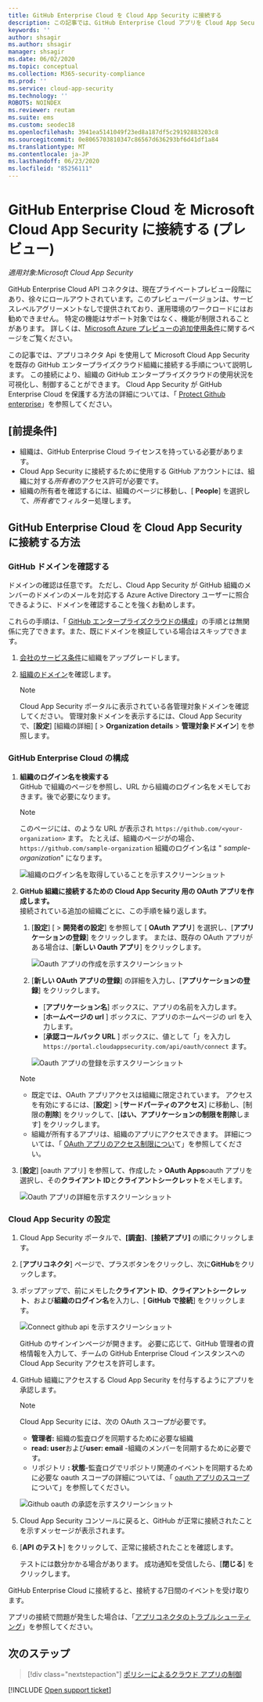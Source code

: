 ```yaml
---
title: GitHub Enterprise Cloud を Cloud App Security に接続する
description: この記事では、GitHub Enterprise Cloud アプリを Cloud App Security に接続する方法について説明します。 API コネクタを使用して、使用状況を表示したり制御したりすることができます。
keywords: ''
author: shsagir
ms.author: shsagir
manager: shsagir
ms.date: 06/02/2020
ms.topic: conceptual
ms.collection: M365-security-compliance
ms.prod: ''
ms.service: cloud-app-security
ms.technology: ''
ROBOTS: NOINDEX
ms.reviewer: reutam
ms.suite: ems
ms.custom: seodec18
ms.openlocfilehash: 3941ea5141049f23ed8a187df5c29192883203c8
ms.sourcegitcommit: 0e8065703810347c86567d636293bf6d41df1a84
ms.translationtype: MT
ms.contentlocale: ja-JP
ms.lasthandoff: 06/23/2020
ms.locfileid: "85256111"
---
```

# <a name="connect-github-enterprise-cloud-to-microsoft-cloud-app-security-preview"></a>GitHub Enterprise Cloud を Microsoft Cloud App Security に接続する (プレビュー)

*適用対象:Microsoft Cloud App Security*

GitHub Enterprise Cloud API コネクタは、現在プライベートプレビュー段階にあり、徐々にロールアウトされています。このプレビューバージョンは、サービスレベルアグリーメントなしで提供されており、運用環境のワークロードにはお勧めできません。 特定の機能はサポート対象ではなく、機能が制限されることがあります。 詳しくは、[Microsoft Azure プレビューの追加使用条件](https://azure.microsoft.com/support/legal/preview-supplemental-terms/)に関するページをご覧ください。

この記事では、アプリコネクタ Api を使用して Microsoft Cloud App Security を既存の GitHub エンタープライズクラウド組織に接続する手順について説明します。 この接続により、組織の GitHub エンタープライズクラウドの使用状況を可視化し、制御することができます。 Cloud App Security が GitHub Enterprise Cloud を保護する方法の詳細については、「 [Protect Github enterprise](protect-github.md)」を参照してください。

## <a name="prerequisites"></a>[前提条件]

- 組織は、GitHub Enterprise Cloud ライセンスを持っている必要があります。
- Cloud App Security に接続するために使用する GitHub アカウントには、組織に対する*所有者*のアクセス許可が必要です。
- 組織の所有者を確認するには、組織のページに移動し、[ **People**] を選択して、*所有者*でフィルター処理します。

## <a name="how-to-connect-github-enterprise-cloud-to-cloud-app-security"></a>GitHub Enterprise Cloud を Cloud App Security に接続する方法

### <a name="verify-your-github-domains"></a>GitHub ドメインを確認する

ドメインの確認は任意です。 ただし、Cloud App Security が GitHub 組織のメンバーのドメインのメールを対応する Azure Active Directory ユーザーに照合できるように、ドメインを確認することを強くお勧めします。

これらの手順は、「 [GitHub エンタープライズクラウドの構成](#configure-github-enterprise-cloud)」の手順とは無関係に完了できます。また、既にドメインを検証している場合はスキップできます。

1. [会社のサービス条件](https://help.github.com/en/github/setting-up-and-managing-organizations-and-teams/upgrading-to-the-corporate-terms-of-service)に組織をアップグレードします。
1. [組織のドメイン](https://help.github.com/en/github/setting-up-and-managing-organizations-and-teams/verifying-your-organizations-domain)を確認します。

    > [!NOTE]
    > Cloud App Security ポータルに表示されている各管理対象ドメインを確認してください。 管理対象ドメインを表示するには、Cloud App Security で、[**設定**] [組織の詳細] [  >  **Organization details**  >  **管理対象ドメイン**] を参照します。

### <a name="configure-github-enterprise-cloud"></a>GitHub Enterprise Cloud の構成

1. **組織のログイン名を検索する**  
GitHub で組織のページを参照し、URL から組織のログイン名をメモしておきます。後で必要になります。

    > [!NOTE]
    > このページには、のような URL が表示され `https://github.com/<your-organization>` ます。 たとえば、組織のページがの場合、 `https://github.com/sample-organization` 組織のログイン名は " *sample-organization*" になります。

    ![組織のログイン名を取得していることを示すスクリーンショット](media/connect-github-org-login-name.png)

1. **GitHub 組織に接続するための Cloud App Security 用の OAuth アプリを作成します。**  
接続されている追加の組織ごとに、この手順を繰り返します。

    1. [**設定**] [  >  **開発者の設定**] を参照して [ **OAuth アプリ**] を選択し、[**アプリケーションの登録**] をクリックします。 または、既存の OAuth アプリがある場合は、[**新しい Oauth アプリ**] をクリックします。

        ![Oauth アプリの作成を示すスクリーンショット](media/connect-github-create-oauth-app.png)

    1. [**新しい OAuth アプリの登録**] の詳細を入力し、[**アプリケーションの登録**] をクリックします。
        - [**アプリケーション名**] ボックスに、アプリの名前を入力します。
        - [**ホームページの url** ] ボックスに、アプリのホームページの url を入力します。
        - [**承認コールバック URL** ] ボックスに、値として「」を入力し `https://portal.cloudappsecurity.com/api/oauth/connect` ます。

        ![Oauth アプリの登録を示すスクリーンショット](media/connect-github-register-oauth-app.png)

    > [!NOTE]
    >
    > - 既定では、OAuth アプリアクセスは組織に限定されています。 アクセスを有効にするには、[**設定**]  >  [**サードパーティのアクセス**] に移動し、[制限の**削除**] をクリックして、[**はい、アプリケーションの制限を削除**します] をクリックします。
    > - 組織が所有するアプリは、組織のアプリにアクセスできます。 詳細については、「 [OAuth アプリのアクセス制限につい](https://help.github.com/en/github/setting-up-and-managing-organizations-and-teams/about-oauth-app-access-restrictions)て」を参照してください。

1. [**設定**] [oauth アプリ] を参照して、作成した  >  **OAuth Apps**oauth アプリを選択し、その**クライアント ID**と**クライアントシークレット**をメモします。

    ![Oauth アプリの詳細を示すスクリーンショット](media/connect-github-oauth-app-details.png)

### <a name="configure-cloud-app-security"></a>Cloud App Security の設定

1. Cloud App Security ポータルで、**[調査]**、**[接続アプリ]** の順にクリックします。

1. [**アプリコネクタ**] ページで、プラスボタンをクリックし、次に**GitHub**をクリックします。

1. ポップアップで、前にメモした**クライアント ID**、**クライアントシークレット**、および**組織のログイン名**を入力し、[ **GitHub で接続**] をクリックします。

    ![Connect github api を示すスクリーンショット](media/connect-github-connect-app.png)

    GitHub のサインインページが開きます。 必要に応じて、GitHub 管理者の資格情報を入力して、チームの GitHub Enterprise Cloud インスタンスへの Cloud App Security アクセスを許可します。

1. GitHub 組織にアクセスする Cloud App Security を付与するようにアプリを承認します。

    > [!NOTE]
    > Cloud App Security には、次の OAuth スコープが必要です。
    >
    > - **管理者:** 組織の監査ログを同期するために必要な組織
    > - **read: user**および**user: email** -組織のメンバーを同期するために必要です。
    > - リポジトリ **: 状態**-監査ログでリポジトリ関連のイベントを同期するために必要な oauth スコープの詳細については、「 [oauth アプリのスコープ](https://developer.github.com/apps/building-oauth-apps/understanding-scopes-for-oauth-apps/)について」を参照してください。

    ![Github oauth の承認を示すスクリーンショット](media/connect-github-authorize-app.png)

1. Cloud App Security コンソールに戻ると、GitHub が正常に接続されたことを示すメッセージが表示されます。

1. [**API のテスト**] をクリックして、正常に接続されたことを確認します。

    テストには数分かかる場合があります。 成功通知を受信したら、[**閉じる**] をクリックします。

GitHub Enterprise Cloud に接続すると、接続する7日間のイベントを受け取ります。

アプリの接続で問題が発生した場合は、「[アプリコネクタのトラブルシューティング](troubleshooting-api-connectors-using-error-messages.md)」を参照してください。

## <a name="next-steps"></a>次のステップ

> [!div class="nextstepaction"]
> [ポリシーによるクラウド アプリの制御](control-cloud-apps-with-policies.md)

[!INCLUDE [Open support ticket](includes/support.md)]
